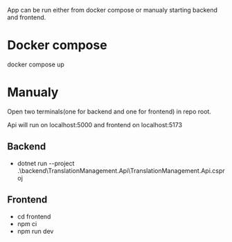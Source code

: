 App can be run either from docker compose or manualy starting backend and frontend.

# Docker compose

docker compose up

# Manualy

Open two terminals(one for backend and one for frontend) in repo root.

Api will run on localhost:5000 and frontend on localhost:5173

## Backend

- dotnet run --project .\backend\TranslationManagement.Api\TranslationManagement.Api.csproj

## Frontend

- cd frontend
- npm ci
- npm run dev
